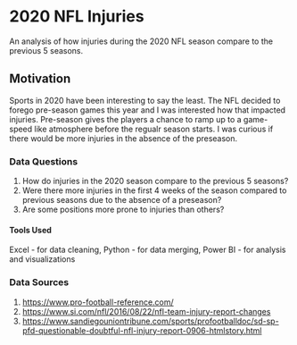 # 2020 NFL Injuries
An analysis of how injuries during the 2020 NFL season compare to the previous 5 seasons.

## Motivation

Sports in 2020 have been interesting to say the least. The NFL decided to forego pre-season games this year and I was interested how that impacted injuries. Pre-season gives the players a chance to ramp up to a game-speed like atmosphere before the regualr season starts. I was curious if there would be more injuries in the absence of the preseason. 

### Data Questions

  1. How do injuries in the 2020 season compare to the previous 5 seasons?
  2. Were there more injuries in the first 4 weeks of the season compared to previous seasons due to the absence of a preseason?
  3. Are some positions more prone to injuries than others?
  
#### Tools Used

Excel - for data cleaning,
Python - for data merging,
Power BI - for analysis and visualizations

### Data Sources

1. https://www.pro-football-reference.com/
2. https://www.si.com/nfl/2016/08/22/nfl-team-injury-report-changes
3. https://www.sandiegouniontribune.com/sports/profootballdoc/sd-sp-pfd-questionable-doubtful-nfl-injury-report-0906-htmlstory.html


